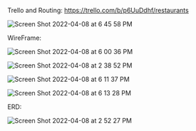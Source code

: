 
Trello and Routing:
https://trello.com/b/p6UuDdhf/restaurants

![Screen Shot 2022-04-08 at 6 45 58 PM](https://user-images.githubusercontent.com/100500958/162543571-4dd6bce3-031e-4a48-ab92-126cb26da837.png)



WireFrame:

![Screen Shot 2022-04-08 at 6 00 36 PM](https://user-images.githubusercontent.com/100500958/162540218-c337261c-19a2-4ac3-b2aa-e47c116c5d00.png)

![Screen Shot 2022-04-08 at 2 38 52 PM](https://user-images.githubusercontent.com/100500958/162540082-bc33c052-f0b6-4ff6-8a34-6d0fbf2d9715.png)

![Screen Shot 2022-04-08 at 6 11 37 PM](https://user-images.githubusercontent.com/100500958/162540337-f7ce8cfd-a92a-4dec-bf70-40883245bffa.png)

![Screen Shot 2022-04-08 at 6 13 28 PM](https://user-images.githubusercontent.com/100500958/162540454-f6dfc5fe-2bb0-4dfd-abd0-c07b91a6f675.png)

ERD:

![Screen Shot 2022-04-08 at 2 52 27 PM](https://user-images.githubusercontent.com/100500958/162537125-82a5cb30-02d0-480a-9a7d-549063fe2e23.png)
